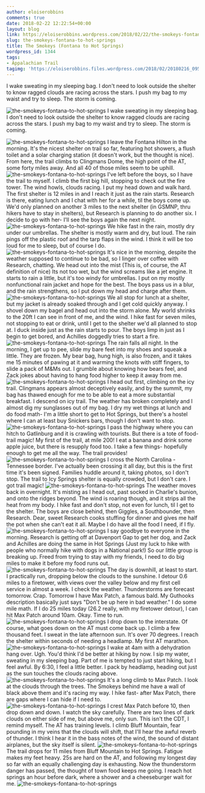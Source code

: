 ```yaml
---
author: eloiserobbins
comments: true
date: 2018-02-22 12:22:54+00:00
layout: blog
link: https://eloiserobbins.wordpress.com/2018/02/22/the-smokeys-fontana-to-hot-springs/
slug: the-smokeys-fontana-to-hot-springs
title: The Smokeys (Fontana to Hot Springs)
wordpress_id: 1344
tags:
- Appalachian Trail
tagimg: 'https://eloiserobbins.files.wordpress.com/2018/02/20180216_095808.jpg'
---
```


I wake sweating in my sleeping bag. I don't need to look outside the shelter to know ragged clouds are racing across the stars. I push my bag to my waist and try to sleep. The storm is coming.


![the-smokeys-fontana-to-hot-springs](https://eloiserobbins.files.wordpress.com/2018/02/20180216_095808.jpg)
I wake sweating in my sleeping bag. I don't need to look outside the shelter to know ragged clouds are racing across the stars. I push my bag to my waist and try to sleep. The storm is coming.

![the-smokeys-fontana-to-hot-springs](https://eloiserobbins.files.wordpress.com/2018/02/20180216_095815.jpg)
I leave the Fontana Hilton in the morning. It's the nicest shelter on trail so far,  featuring hot showers, a flush toilet and a solar charging station (it doesn't work, but the thought is nice). From here, the trail climbs to Clingmans Dome, the high point of the AT, some forty miles away. And all 40 of those miles seem to be uphill. 
![the-smokeys-fontana-to-hot-springs](https://eloiserobbins.files.wordpress.com/2018/02/20180218_084553.jpg)
I've left before the boys, so I have the trail to myself. I climb the first big hill, stopping to check out the fire tower. The wind howls, clouds racing. I put my head down and walk hard. The first shelter is 12 miles in and I reach it just as the rain starts. Research is there, eating lunch and I chat with her for a while, til the boys come up. We'd only planned on another 3 miles to the next shelter (in GSMNP, thru hikers have to stay in shelters), but Research is planning to do another six. I decide to go with her- I'll see the boys again the next night.
![the-smokeys-fontana-to-hot-springs](https://eloiserobbins.files.wordpress.com/2018/02/20180218_091143.jpg)
We hike fast in the rain, mostly dry under our umbrellas. The shelter is mostly warm and dry, but loud. The rain pings off the plastic roof and the tarp flaps in the wind. I think it will be too loud for me to sleep, but of course I do.
![the-smokeys-fontana-to-hot-springs](https://eloiserobbins.files.wordpress.com/2018/02/20180218_091155.jpg)
It's nice in the morning, despite the weather supposed to continue to be bad, so I linger over coffee with Research, chatting. We head out into the mist (This is, of course, the AT definition of nice) Its not too wet, but the wind screams like a jet engine. It starts to rain a little, but it's too windy for umbrellas. I put on my mostly nonfunctional rain jacket and hope for the best. The boys pass us in a blur, and the rain strengthens, so I put down my head and charge after them.
![the-smokeys-fontana-to-hot-springs](https://eloiserobbins.files.wordpress.com/2018/02/20180218_092347.jpg)
We all stop for lunch at a shelter, but my jacket is already soaked through and I get cold quickly anyway. I shovel down my bagel and head out into the storm alone. My world shrinks to the 20ft I can see in front of me, and the wind. I hike fast for seven miles, not stopping to eat or drink, until I get to the shelter we'd all planned to stop at. I duck inside just as the rain starts to pour. The boys limp in just as I begin to get bored, and Achilles doggedly tries to start a fire.
![the-smokeys-fontana-to-hot-springs](https://eloiserobbins.files.wordpress.com/2018/02/20180218_110840.jpg)
The rain falls all night. In the morning, I get up to pee, slide my bare feet into my shoes and squeak a little. They are frozen. My bear bag, hung high, is also frozen, and it takes me 15 minutes of pawing at it and warming the knots with stiff fingers, to slide a pack of M&Ms out. I grumble about knowing how bears feel, and Zack jokes about having to hang food higher to keep it away from me. 
![the-smokeys-fontana-to-hot-springs](https://eloiserobbins.files.wordpress.com/2018/02/20180218_141306.jpg)
I head out first, climbing on the icy trail. Clingmans appears almost deceptively easily, and by the summit, my bag has thawed enough for me to be able to eat a more substantial breakfast. I descend on icy trail. The weather has broken completely and I almost dig my sunglasses out of my bag. I dry my wet things at lunch and do food math- I'm a little short to get to Hot Springs, but there's a hostel where I can at least buy Snickers bars, though I don't want to stop.
![the-smokeys-fontana-to-hot-springs](https://eloiserobbins.files.wordpress.com/2018/02/20180218_142759.jpg)
I pass the highway where you can hitch to Gatlinburg and it is crawling with tourists. But there is a tote of food- trail magic! My first of the trail, at mile 200! I eat a banana and drink some apple juice, but there is resupply food too. I take a few things- hopefully enough to get me all the way. The trail provides!
![the-smokeys-fontana-to-hot-springs](https://eloiserobbins.files.wordpress.com/2018/02/20180219_083424.jpg)
I cross the North Carolina - Tennessee border. I've actually been crossing it all day, but this is the first time it's been signed. Families huddle around it, taking photos, so I don't stop. The trail to Icy Springs shelter is equally crowded, but I don't care. I got trail magic!
![the-smokeys-fontana-to-hot-springs](https://eloiserobbins.files.wordpress.com/2018/02/20180219_085841.jpg)
The weather moves back in overnight. It's misting as I head out, past socked in Charlie's bunion, and onto the ridges beyond. The wind is roaring though, and it strips all the heat from my body. I hike fast and don't stop, not even for lunch, til I get to the shelter. The boys are close behind, then Giggles, a Southbounder, then Research. Dear, sweet Research cooks stuffing for dinner and gives me half the pot when she can't eat it all. Maybe I do have all the food I need, if I fly.
![the-smokeys-fontana-to-hot-springs](https://eloiserobbins.files.wordpress.com/2018/02/20180219_092208.jpg)
I say goodbye to everyone in the morning. Research is getting off at Davenport Gap to get her dog, and Zack and Achilles are doing the same in Hot Springs (Just my luck to hike with people who normally hike with dogs in a National park!) So our little group is breaking up. Freed from trying to stay with my friends, I need to do big miles to make it before my food runs out.
![the-smokeys-fontana-to-hot-springs](https://eloiserobbins.files.wordpress.com/2018/02/20180220_082653.jpg)
The day is downhill, at least to start. I practically run, dropping below the clouds to the sunshine. I detour 0.6 miles to a firetower, with views over the valley below and my first cell service in almost a week. I check the weather. Thunderstorms are forecast tomorrow. Crap. Tomorrow I have Max Patch, a famous bald. My Guthooks description basically just says "Don't be up here in bad weather." I do some mile math. If I do 25 miles today (26.2 really, with my firetower detour), I can hit Max Patch around 10am. Okay. Time to run.
![the-smokeys-fontana-to-hot-springs](https://eloiserobbins.files.wordpress.com/2018/02/20180220_113338.jpg)
I drop down to the interstate. Of course, what goes down on the AT must come back up. I climb a few thousand feet. I sweat in the late afternoon sun. It's over 70 degrees. I reach the shelter within seconds of needing a headlamp. My first AT marathon.
![the-smokeys-fontana-to-hot-springs](https://eloiserobbins.files.wordpress.com/2018/02/20180220_113441.jpg)
I wake at 4am with a dehydration hang over. Ugh. You'd think I'd be better at hiking by now. I sip my water, sweating in my sleeping bag. Part of me is tempted to just start hiking, but I feel awful. By 6:30, I feel a little better. I pack by headlamp, heading out just as the sun touches the clouds racing above.
![the-smokeys-fontana-to-hot-springs](https://eloiserobbins.files.wordpress.com/2018/02/20180220_172137.jpg)
It's a long climb to Max Patch. I look at the clouds through the trees. The Smokeys behind me have a wall of black above them and it's racing my way. I hike fast- after Max Patch, there are gaps where I can hide if I need to.
![the-smokeys-fontana-to-hot-springs](https://eloiserobbins.files.wordpress.com/2018/02/20180221_092402.jpg)
I crest Max Patch before 10, then drop down and down. I watch the sky carefully. There are two lines of dark clouds on either side of me, but above me, only sun. This isn't the CDT, I remind myself. The AT has training levels. I climb Bluff Mountain, fear pounding in my veins that the clouds will shift, that I'll hear the awful reverb of thunder. I think I hear it in the bass notes of the wind, the sound of distant airplanes, but the sky itself is silent.
![the-smokeys-fontana-to-hot-springs](https://eloiserobbins.files.wordpress.com/2018/02/20180221_092415.jpg)
The trail drops for 11 miles from Bluff Mountain to Hot Springs. Fatigue makes my feet heavy. 25s are hard on the AT, and following my longest day so far with an equally challenging day is exhausting. Now the thunderstorm danger has passed, the thought of town food keeps me going. I reach hot springs an hour before dark, where a shower and a cheeseburger wait for me.
![the-smokeys-fontana-to-hot-springs](https://eloiserobbins.files.wordpress.com/2018/02/20180221_151037.jpg)
